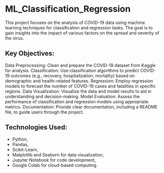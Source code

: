 # ML_Classification_Regression

This project focuses on the analysis of COVID-19 data using machine learning techniques for classification and regression tasks. The goal is to gain insights into the impact of various factors on the spread and severity of the virus.

## Key Objectives:

Data Preprocessing: Clean and prepare the COVID-19 dataset from Kaggle for analysis.
Classification: Use classification algorithms to predict COVID-19 outcomes (e.g., recovery, hospitalization, mortality) based on demographic and health-related features.
Regression: Employ regression models to forecast the number of COVID-19 cases and fatalities in specific regions.
Data Visualization: Visualize the data and model results to aid in understanding and decision-making.
Model Evaluation: Assess the performance of classification and regression models using appropriate metrics.
Documentation: Provide clear documentation, including a README file, to guide users through the project.

## Technologies Used:

- Python,
- Pandas,
- Scikit-Learn,
- Matplotlib and Seaborn for data visualization,
- Jupyter Notebook for code development,
- Google Colab for cloud-based computing.
